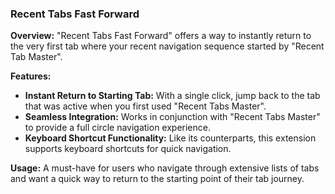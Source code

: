 ### Recent Tabs Fast Forward

**Overview:** "Recent Tabs Fast Forward" offers a way to instantly return to the very first tab where your recent navigation sequence started by "Recent Tab Master".

**Features:**
- **Instant Return to Starting Tab:** With a single click, jump back to the tab that was active when you first used "Recent Tabs Master".
- **Seamless Integration:** Works in conjunction with "Recent Tabs Master" to provide a full circle navigation experience.
- **Keyboard Shortcut Functionality:** Like its counterparts, this extension supports keyboard shortcuts for quick navigation.

**Usage:** A must-have for users who navigate through extensive lists of tabs and want a quick way to return to the starting point of their tab journey.
